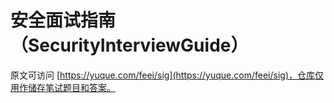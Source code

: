 
# 安全面试指南（SecurityInterviewGuide）

原文可访问 [https://yuque.com/feei/sig](https://yuque.com/feei/sig)，仓库仅用作储存笔试题目和答案。
